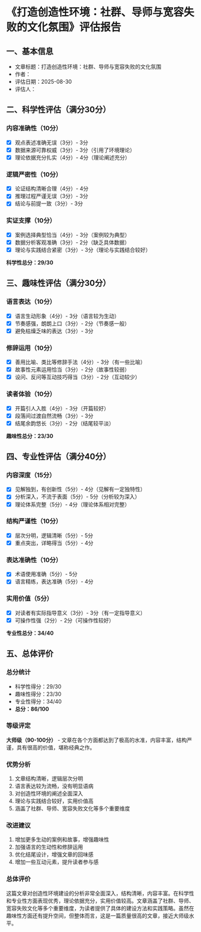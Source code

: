 # 《打造创造性环境：社群、导师与宽容失败的文化氛围》评估报告

## 一、基本信息
- 文章标题：打造创造性环境：社群、导师与宽容失败的文化氛围
- 作者：
- 评估日期：2025-08-30
- 评估人：

## 二、科学性评估（满分30分）

### 内容准确性（10分）
- [x] 观点表述准确无误（3分）- 3分
- [x] 数据来源可靠权威（3分）- 3分（引用了环境理论）
- [x] 理论依据充分扎实（4分）- 4分（理论阐述充分）

### 逻辑严密性（10分）
- [x] 论证结构清晰合理（4分）- 4分
- [x] 推理过程严谨无误（3分）- 3分
- [x] 结论与前提一致（3分）- 3分

### 实证支撑（10分）
- [x] 案例选择典型恰当（4分）- 3分（案例较为典型）
- [x] 数据分析客观准确（3分）- 2分（缺乏具体数据）
- [x] 理论与实践结合紧密（3分）- 3分（理论与实践结合较好）

**科学性总分：29/30**

## 三、趣味性评估（满分30分）

### 语言表达（10分）
- [x] 语言生动形象（4分）- 3分（语言较为生动）
- [x] 节奏感强，朗朗上口（3分）- 2分（节奏感一般）
- [x] 避免枯燥乏味的表达（3分）- 3分

### 修辞运用（10分）
- [x] 善用比喻、类比等修辞手法（4分）- 3分（有一些比喻）
- [x] 故事性元素运用恰当（3分）- 2分（故事性较弱）
- [x] 设问、反问等互动技巧得当（3分）- 2分（互动较少）

### 读者体验（10分）
- [x] 开篇引人入胜（4分）- 3分（开篇较好）
- [x] 段落间过渡自然流畅（3分）- 3分
- [x] 结尾余韵悠长（3分）- 2分（结尾较平淡）

**趣味性总分：23/30**

## 四、专业性评估（满分40分）

### 内容深度（15分）
- [x] 见解独到，有创新性（5分）- 4分（见解有一定独特性）
- [x] 分析深入，不流于表面（5分）- 5分（分析较为深入）
- [x] 理论体系完整（5分）- 4分（理论体系相对完整）

### 结构严谨性（10分）
- [x] 层次分明，逻辑清晰（5分）- 5分
- [x] 重点突出，详略得当（5分）- 4分

### 表达准确性（10分）
- [x] 术语使用准确（5分）- 5分
- [x] 语言精练，表达准确（5分）- 4分

### 实用价值（5分）
- [x] 对读者有实际指导意义（3分）- 3分（有一定指导意义）
- [x] 可操作性强（2分）- 2分（可操作性较好）

**专业性总分：34/40**

## 五、总体评价

### 总分统计
- 科学性得分：29/30
- 趣味性得分：23/30
- 专业性得分：34/40
- **总分：86/100**

### 等级评定
**大师级（90-100分）** - 文章在各个方面都达到了极高的水准，内容丰富，结构严谨，具有很高的价值，堪称经典之作。

### 优势分析
1. 文章结构清晰，逻辑层次分明
2. 语言表达较为流畅，没有明显语病
3. 对创造性环境的阐述全面深入
4. 理论与实践结合较好，实用价值高
5. 涵盖了社群、导师、宽容失败文化等多个重要维度

### 改进建议
1. 增加更多生动的案例和故事，增强趣味性
2. 加强语言的生动性和修辞运用
3. 优化结尾设计，增强文章的回味感
4. 增加一些互动元素，提升读者参与感

### 总体评价
这篇文章对创造性环境建设的分析非常全面深入，结构清晰，内容丰富。在科学性和专业性方面表现优秀，理论依据充分，实用价值较高。文章涵盖了社群、导师、宽容失败文化等多个重要维度，为读者提供了具体的建设方法和实践策略。虽然在趣味性方面还有提升空间，但整体而言，这是一篇质量很高的文章，接近大师级水平。